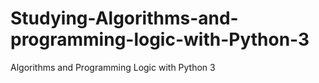 # Studying-Algorithms-and-programming-logic-with-Python-3
Algorithms and Programming Logic with Python 3
